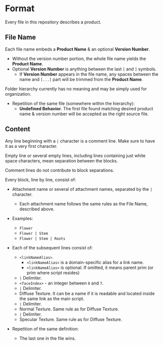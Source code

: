 # Format

Every file in this repository describes a product.

## File Name

Each file name embeds a **Product Name** & an optional **Version Number**.

* Without the version number portion, the whole file name yields the **Product Name**.
* Optional **Version Number** is anything between the last `[` and `]` symbols.
  * If **Version Number** appears in the file name, any spaces between the name and `[...]` part will be trimmed from the **Product Name**.

Folder hierarchy currently has no meaning and may be simply used for organization.

* Repetition of the same file (somewhere within the hierarchy):
  * **Undefined Behavior**. The first file found matching desired product name & version number will be accepted as the right source file.

## Content

Any line beginning with a `|` character is a comment line. Make sure to have it as a very first character.

Empty line or several empty lines, including lines containing just white space characters, mean separation between the blocks.

Comment lines do not contribute to block separations.

Every block, line by line, consist of:

* Attachment name or several of attachment names, separated by the `|` character.
  * Each attachment name follows the same rules as the File Name, described above.
* Examples:
  * `Flower`
  * `Flower | Stem`
  * `Flower | Stem | Roots`

* Each of the subsequent lines consist of:
  * `<linkNameAlias>`.
    * `<linkNameAlias>` is a domain-specific alias for a link name.
    * `<linkNameAlias>` is optional. If omitted, it means parent prim (or prim where script resides)
  * `|` Delimiter.
  * `<faceIndex>` - an integer between `0` and `7`.
  * `|` Delimiter.
  * Diffuse Texture. It can be a name if it is readable and located inside the same link as the main script.
  * `|` Delimiter.
  * Normal Texture. Same rule as for Diffuse Texture.
  * `|` Delimiter.
  * Specular Texture. Same rule as for Diffuse Texture.

* Repetition of the same definition:
  * The last one in the file wins.
